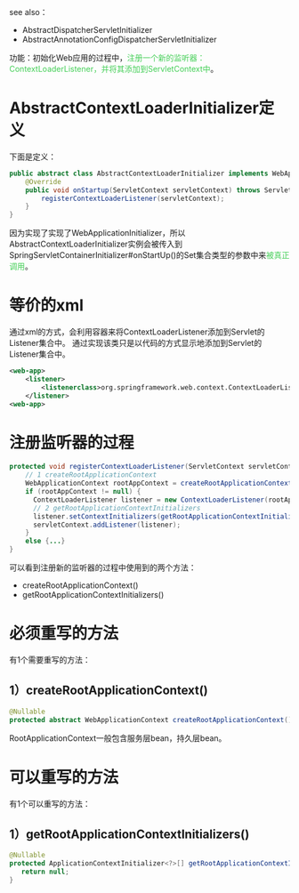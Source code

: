 see also：
- AbstractDispatcherServletInitializer
- AbstractAnnotationConfigDispatcherServletInitializer

功能：初始化Web应用的过程中，<font color=44cf57>注册一个新的监听器：ContextLoaderListener，并将其添加到ServletContext中</font>。

# AbstractContextLoaderInitializer定义

下面是定义：
```java
public abstract class AbstractContextLoaderInitializer implements WebApplicationInitializer{
	@Override  
	public void onStartup(ServletContext servletContext) throws ServletException {  
	    registerContextLoaderListener(servletContext);  
	}
}
```

因为实现了实现了WebApplicationInitializer，所以AbstractContextLoaderInitializer实例会被传入到SpringServletContainerInitializer#onStartUp()的Set集合类型的参数中来<font color=44cf57>被真正调用</font>。

# 等价的xml

通过xml的方式，会利用容器来将ContextLoaderListener添加到Servlet的Listener集合中。
通过实现该类只是以代码的方式显示地添加到Servlet的Listener集合中。
```xml
<web-app>   
	<listener>   
		<listenerclass>org.springframework.web.context.ContextLoaderListener</listener-class>   
	</listener>
<web-app> 
```

# 注册监听器的过程

```java
protected void registerContextLoaderListener(ServletContext servletContext) {  
	// 1 createRootApplicationContext
    WebApplicationContext rootAppContext = createRootApplicationContext();  
    if (rootAppContext != null) {  
      ContextLoaderListener listener = new ContextLoaderListener(rootAppContext);  
      // 2 getRootApplicationContextInitializers
      listener.setContextInitializers(getRootApplicationContextInitializers());  
      servletContext.addListener(listener);  
    }  
    else {...}  
}
```
可以看到注册新的监听器的过程中使用到的两个方法：
- createRootApplicationContext()
- getRootApplicationContextInitializers()


# 必须重写的方法

有1个需要重写的方法：

## 1）createRootApplicationContext()

```java
@Nullable  
protected abstract WebApplicationContext createRootApplicationContext();
```

RootApplicationContext一般包含服务层bean，持久层bean。

# 可以重写的方法

有1个可以重写的方法：
## 1）getRootApplicationContextInitializers()
```java
@Nullable  
protected ApplicationContextInitializer<?>[] getRootApplicationContextInitializers() {  
   return null;  
}
```


